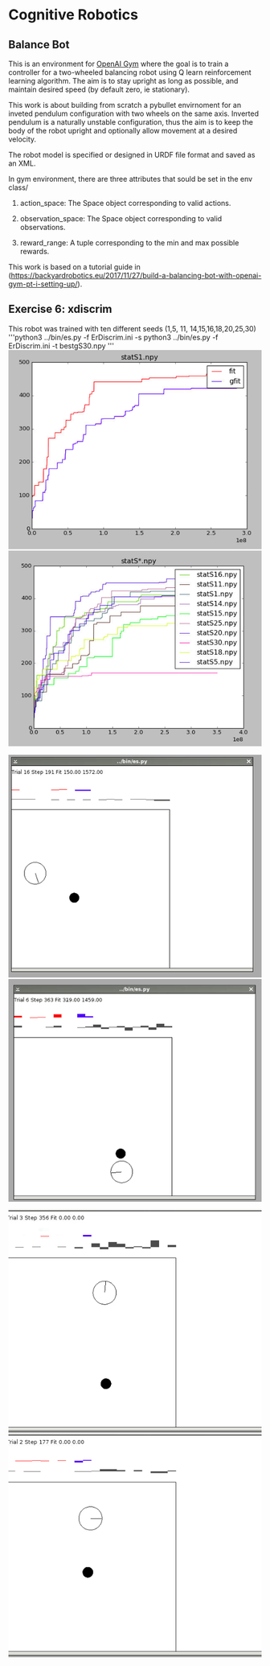 # Cognitive Robotics

## Balance Bot

This is an environment for [OpenAI Gym](https://github.com/openai/gym) where the goal is to train a controller for a two-wheeled balancing robot using Q learn reinforcement learning algorithm. The aim is to stay upright as long as possible, and maintain desired speed (by default zero, ie stationary).

This work is about building from scratch a pybullet envirnoment for an inveted pendulum configuration with two wheels on the same axis. Inverted pendulum is a naturally unstable configuration, thus the aim is to keep the body of the robot upright and optionally allow movement at a desired velocity.

The robot model is specified or designed in URDF file format and saved as an XML.

In  gym environment, there are three attributes that sould be set in the env class/
 
1) action_space: The Space object corresponding to valid actions.

2) observation_space: The Space object corresponding to valid observations.

3) reward_range: A tuple corresponding to the min and max possible rewards.

This work is based on a tutorial guide in (https://backyardrobotics.eu/2017/11/27/build-a-balancing-bot-with-openai-gym-pt-i-setting-up/).


## Exercise 6: xdiscrim
This robot was trained with ten different seeds (1,5, 11, 14,15,16,18,20,25,30)
'''python3 ../bin/es.py -f ErDiscrim.ini -s <seed value>
python3 ../bin/es.py -f ErDiscrim.ini -t bestgS30.npy
'''
![alt text](/media/stats1.png 'Plot showing performance with seed value of 1') ![alt text](/media/allstat.png 'Plot of different seed values')

![alt text](/media/best30.gif) ![alt text](/media/best11.gif)

![alt text](/media/best11feedforward.gif) ![alt text](/media/best30feedforward.gif)

